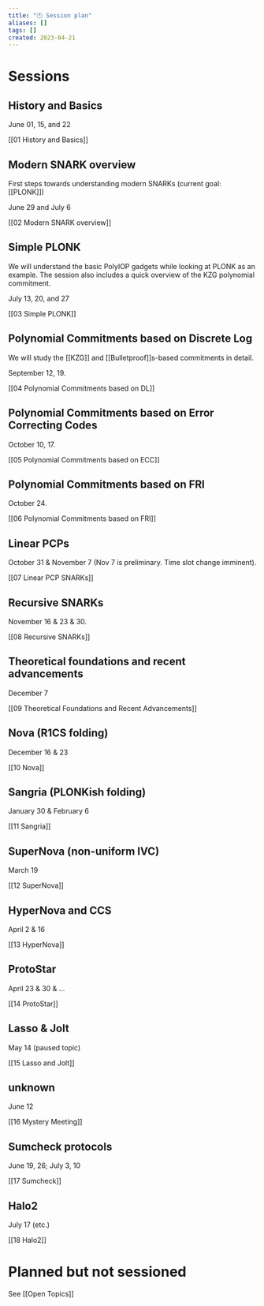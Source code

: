 ```yaml
---
title: "🕐 Session plan"
aliases: []
tags: []
created: 2023-04-21
---
```


# Sessions
## History and Basics
June 01, 15, and 22

[[01 History and Basics]]

## Modern SNARK overview
First steps towards understanding modern SNARKs (current goal: [[PLONK]])

June 29 and July 6

[[02 Modern SNARK overview]]

## Simple PLONK
We will understand the basic PolyIOP gadgets while looking at PLONK as an example. The session also includes a quick overview of the KZG polynomial commitment. 

July 13, 20, and 27

[[03 Simple PLONK]]

## Polynomial Commitments based on Discrete Log
We will study the [[KZG]] and [[Bulletproof]]s-based commitments in detail. 

September 12, 19.

[[04 Polynomial Commitments based on DL]]

## Polynomial Commitments based on Error Correcting Codes
October 10, 17.

[[05 Polynomial Commitments based on ECC]]

## Polynomial Commitments based on FRI
October 24.

[[06 Polynomial Commitments based on FRI]]

## Linear PCPs
October 31 & November 7 (Nov 7 is preliminary. Time slot change imminent).

[[07 Linear PCP SNARKs]]

## Recursive SNARKs
November 16 & 23 & 30. 

[[08 Recursive SNARKs]]

## Theoretical foundations and recent advancements
December 7

[[09 Theoretical Foundations and Recent Advancements]]

## Nova (R1CS folding)
December 16 & 23

[[10 Nova]]

## Sangria (PLONKish folding)
January 30 & February 6

[[11 Sangria]]

## SuperNova (non-uniform IVC)
March 19

[[12 SuperNova]]

## HyperNova and CCS
April 2 & 16

[[13 HyperNova]]

## ProtoStar
April 23 & 30 & …

[[14 ProtoStar]]

## Lasso & Jolt
May 14 (paused topic)

[[15 Lasso and Jolt]]

## unknown
June 12

[[16 Mystery Meeting]]

## Sumcheck protocols
June 19, 26; July 3, 10

[[17 Sumcheck]]

## Halo2
July 17 (etc.)

[[18 Halo2]]


# Planned but not sessioned
See [[Open Topics]]
